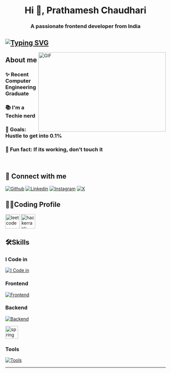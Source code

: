
<h1 align="center">Hi 👋, Prathamesh Chaudhari</h1>
<h3 align="center">A passionate frontend developer from India</h3>

## [![Typing SVG](https://readme-typing-svg.demolab.com?font=Fira+Code&pause=1000&width=435&lines=I'm+a+Full+Stack+Web+Developer;I'm+a+Techie+Nerd)](https://git.io/typing-svg)



<img align="right" height="250" width="400" alt="GIF" src="https://firebasestorage.googleapis.com/v0/b/storage-2a9f1.appspot.com/o/github-readme-img%2Fgiphy.gif?alt=media&token=e92f9416-8187-4ffa-a38c-47842be32451"/>

## About me
### ✨ Recent Computer Engineering Graduate
### 📚 I'm a Techie nerd
### 🎯 Goals: Hustle to get into 0.1%
### 🎲 Fun fact: If its working, don’t touch it

<br>

## 🚀 Connect with me
[![Github](https://skillicons.dev/icons?i=github)](https://github.com/prathameshchaudhari2)
[![Linkedin](https://skillicons.dev/icons?i=linkedin)](https://www.linkedin.com/in/prathamesh--chaudhari/)
[![Instagram](https://skillicons.dev/icons?i=instagram)](https://www.instagram.com/prathameshc_02)
[![X](https://skillicons.dev/icons?i=twitter)](https://twitter.com/@Mrchaudhari143)



## 👨‍💻Coding Profile


<a href="https://www.leetcode.com/14005190005" target="blank"><img align="center" src="https://firebasestorage.googleapis.com/v0/b/storage-2a9f1.appspot.com/o/github-readme-img%2F6.svg?alt=media&token=2e74ad55-57f2-40aa-adff-c46ea7a8b4c5" alt="leetcode" height="45" width="45" /></a>
<a href="https://www.hackerrank.com/Prathamesh143" target="blank"><img align="center" src="https://firebasestorage.googleapis.com/v0/b/storage-2a9f1.appspot.com/o/github-readme-img%2F1.svg?alt=media&token=9c2b3538-0e15-4486-bcfc-9fed8f6a5d1f" alt="hackerrank" height="45" width="45" /></a>

## 🛠️Skills
### I Code in

[![I Code in](https://skillicons.dev/icons?i=js,typescript,python,java)](https://github.com/prathameshchaudhari2)


### Frontend
[![Frontend](https://skillicons.dev/icons?i=html,css,bootstrap,tailwind,js,ts,react,redux)](https://github.com/prathameshchaudhari2)

### Backend
[![Backend](https://skillicons.dev/icons?i=nodejs,express,mongo,mysql,firebase,aws,gcp)](https://github.com/prathameshchaudhari2)
<p align="left"> <a href="https://spring.io/" target="_blank" rel="noreferrer"> <img src="https://www.vectorlogo.zone/logos/springio/springio-icon.svg" alt="spring" width="40" height="40"/> </a> </p>


### Tools
[![Tools](https://skillicons.dev/icons?i=git,github,linux,docker,postman,vscode,idea)](https://github.com/prathameshchaudhari2)

<hr>

